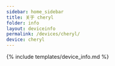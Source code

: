 ```yaml
---
sidebar: home_sidebar
title: 关于 cheryl
folder: info
layout: deviceinfo
permalink: /devices/cheryl/
device: cheryl
---
```

{% include templates/device_info.md %}
